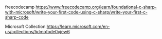 freecodecamp
https://www.freecodecamp.org/learn/foundational-c-sharp-with-microsoft/write-your-first-code-using-c-sharp/write-your-first-c-sharp-code

Microsoft Collection
https://learn.microsoft.com/en-us/collections/5dmofode0xjew6